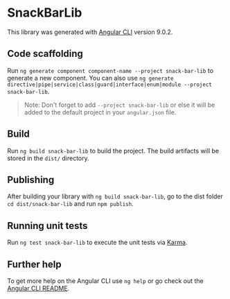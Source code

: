 # SnackBarLib

This library was generated with [Angular CLI](https://github.com/angular/angular-cli) version 9.0.2.

## Code scaffolding

Run `ng generate component component-name --project snack-bar-lib` to generate a new component. You can also use `ng generate directive|pipe|service|class|guard|interface|enum|module --project snack-bar-lib`.
> Note: Don't forget to add `--project snack-bar-lib` or else it will be added to the default project in your `angular.json` file. 

## Build

Run `ng build snack-bar-lib` to build the project. The build artifacts will be stored in the `dist/` directory.

## Publishing

After building your library with `ng build snack-bar-lib`, go to the dist folder `cd dist/snack-bar-lib` and run `npm publish`.

## Running unit tests

Run `ng test snack-bar-lib` to execute the unit tests via [Karma](https://karma-runner.github.io).

## Further help

To get more help on the Angular CLI use `ng help` or go check out the [Angular CLI README](https://github.com/angular/angular-cli/blob/master/README.md).
